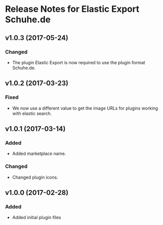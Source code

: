 # Release Notes for Elastic Export Schuhe.de

## v1.0.3 (2017-05-24)

### Changed
- The plugin Elastic Export is now required to use the plugin format Schuhe.de.

## v1.0.2 (2017-03-23)

### Fixed
- We now use a different value to get the image URLs for plugins working with elastic search.

## v1.0.1 (2017-03-14)

### Added
- Added marketplace name.

### Changed
- Changed plugin icons.

## v1.0.0 (2017-02-28)
 
### Added
- Added initial plugin files